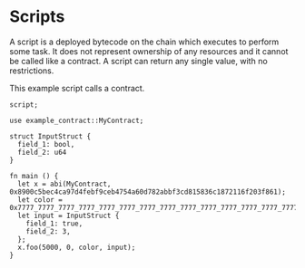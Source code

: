 # Scripts

A script is a deployed bytecode on the chain which executes to perform some task. It does not represent ownership of any resources and it cannot be called like a contract. A script can return any single value, with no restrictions.

This example script calls a contract.

```sway
script;

use example_contract::MyContract;

struct InputStruct {
  field_1: bool,
  field_2: u64
}

fn main () {
  let x = abi(MyContract, 0x8900c5bec4ca97d4febf9ceb4754a60d782abbf3cd815836c1872116f203f861);
  let color = 0x7777_7777_7777_7777_7777_7777_7777_7777_7777_7777_7777_7777_7777_7777_7777_7777;
  let input = InputStruct {
    field_1: true,
    field_2: 3,
  };
  x.foo(5000, 0, color, input);
}
```
